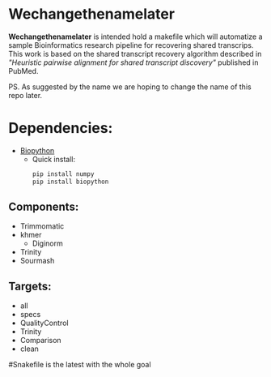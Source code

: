 Wechangethenamelater
=====================

  **Wechangethenamelater** is intended hold a makefile which will automatize a sample Bioinformatics research pipeline for recovering shared transcrips. This work
  is based on the shared transcript recovery algorithm described in *"Heuristic pairwise alignment for shared transcript discovery"* published in PubMed.


  PS. As suggested by the name we are hoping to change the name of this repo later.

# Dependencies:
  + [Biopython](https://github.com/biopython/biopython)
    + Quick install:
      ```python
      pip install numpy
      pip install biopython
      ```

## Components:
  + Trimmomatic
  + khmer
    + Diginorm
  + Trinity
  + Sourmash

## Targets:
  + all
  + specs
  + QualityControl
  + Trinity
  + Comparison
  + clean




#Snakefile is the latest with the whole goal
